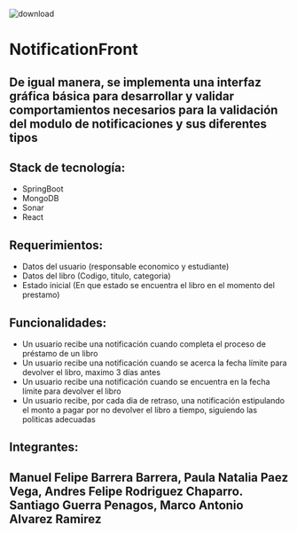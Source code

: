 
![download](https://github.com/user-attachments/assets/9a22f2dd-1f90-43a9-8a19-632a8f39f8a9)

# NotificationFront

## De igual manera, se implementa una interfaz gráfica básica para desarrollar y validar comportamientos necesarios para la validación del modulo de notificaciones y sus diferentes tipos

## Stack de tecnología:
* SpringBoot
* MongoDB
* Sonar
* React

## Requerimientos:
* Datos del usuario (responsable economico y estudiante)
* Datos del libro (Codigo, titulo, categoria)
* Estado inicial (En que estado se encuentra el libro en el momento del prestamo)

## Funcionalidades: 
* Un usuario recibe una notificación cuando completa el proceso de préstamo de un libro
* Un usuario recibe una notificación cuando se acerca la fecha límite para devolver el libro, maximo 3 días antes 
* Un usuario recibe una notificación cuando se encuentra en la fecha límite para devolver el libro
* Un usuario recibe, por cada dia de retraso, una notificación estipulando el monto a pagar por no devolver el libro a tiempo, siguiendo las politicas adecuadas
  
## Integrantes:
## Manuel Felipe Barrera Barrera, Paula Natalia Paez Vega, Andres Felipe Rodriguez Chaparro. Santiago Guerra Penagos, Marco Antonio Alvarez Ramirez

#
